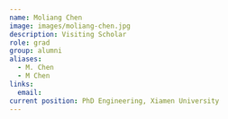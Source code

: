```yaml
---
name: Moliang Chen
image: images/moliang-chen.jpg
description: Visiting Scholar
role: grad
group: alumni
aliases:
  - M. Chen
  - M Chen
links:
  email: 
current position: PhD Engineering, Xiamen University
---
```

